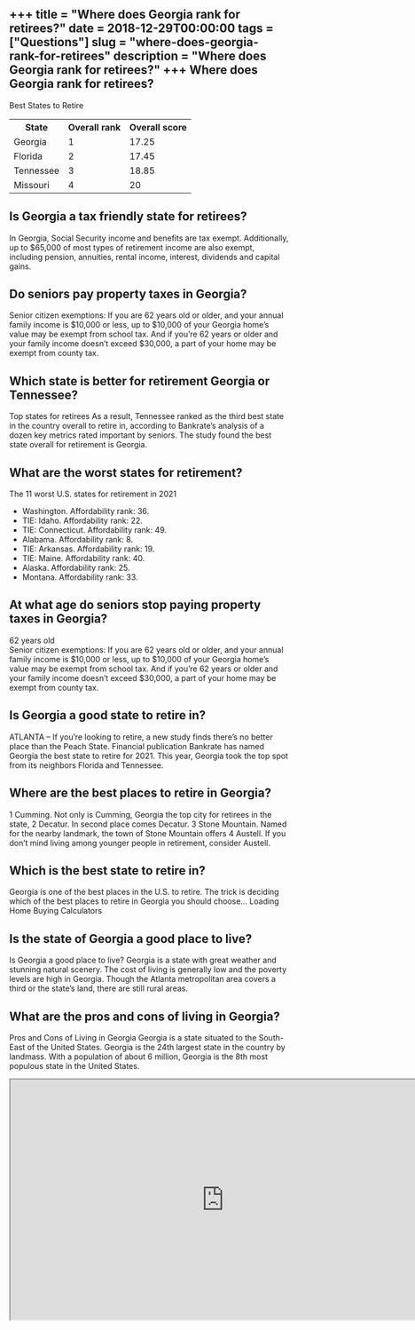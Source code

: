 +++
title = "Where does Georgia rank for retirees?"
date = 2018-12-29T00:00:00
tags = ["Questions"]
slug = "where-does-georgia-rank-for-retirees"
description = "Where does Georgia rank for retirees?"
+++
Where does Georgia rank for retirees?
-------------------------------------

Best States to Retire

<table><tr><th>State</th><th>Overall rank</th><th>Overall score</th></tr><tr><td>Georgia</td><td>1</td><td>17.25</td></tr><tr><td>Florida</td><td>2</td><td>17.45</td></tr><tr><td>Tennessee</td><td>3</td><td>18.85</td></tr><tr><td>Missouri</td><td>4</td><td>20</td></tr></table>

Is Georgia a tax friendly state for retirees?
---------------------------------------------

In Georgia, Social Security income and benefits are tax exempt. Additionally, up to $65,000 of most types of retirement income are also exempt, including pension, annuities, rental income, interest, dividends and capital gains.

Do seniors pay property taxes in Georgia?
-----------------------------------------

Senior citizen exemptions: If you are 62 years old or older, and your annual family income is $10,000 or less, up to $10,000 of your Georgia home’s value may be exempt from school tax. And if you’re 62 years or older and your family income doesn’t exceed $30,000, a part of your home may be exempt from county tax.

Which state is better for retirement Georgia or Tennessee?
----------------------------------------------------------

Top states for retirees As a result, Tennessee ranked as the third best state in the country overall to retire in, according to Bankrate’s analysis of a dozen key metrics rated important by seniors. The study found the best state overall for retirement is Georgia.

What are the worst states for retirement?
-----------------------------------------

The 11 worst U.S. states for retirement in 2021

- Washington. Affordability rank: 36.
- TIE: Idaho. Affordability rank: 22.
- TIE: Connecticut. Affordability rank: 49.
- Alabama. Affordability rank: 8.
- TIE: Arkansas. Affordability rank: 19.
- TIE: Maine. Affordability rank: 40.
- Alaska. Affordability rank: 25.
- Montana. Affordability rank: 33.

At what age do seniors stop paying property taxes in Georgia?
-------------------------------------------------------------

62 years old  
Senior citizen exemptions: If you are 62 years old or older, and your annual family income is $10,000 or less, up to $10,000 of your Georgia home’s value may be exempt from school tax. And if you’re 62 years or older and your family income doesn’t exceed $30,000, a part of your home may be exempt from county tax.

Is Georgia a good state to retire in?
-------------------------------------

ATLANTA – If you’re looking to retire, a new study finds there’s no better place than the Peach State. Financial publication Bankrate has named Georgia the best state to retire for 2021. This year, Georgia took the top spot from its neighbors Florida and Tennessee.

Where are the best places to retire in Georgia?
-----------------------------------------------

1 Cumming. Not only is Cumming, Georgia the top city for retirees in the state, 2 Decatur. In second place comes Decatur. 3 Stone Mountain. Named for the nearby landmark, the town of Stone Mountain offers 4 Austell. If you don’t mind living among younger people in retirement, consider Austell.

Which is the best state to retire in?
-------------------------------------

Georgia is one of the best places in the U.S. to retire. The trick is deciding which of the best places to retire in Georgia you should choose… Loading Home Buying Calculators

Is the state of Georgia a good place to live?
---------------------------------------------

Is Georgia a good place to live? Georgia is a state with great weather and stunning natural scenery. The cost of living is generally low and the poverty levels are high in Georgia. Though the Atlanta metropolitan area covers a third or the state’s land, there are still rural areas.

What are the pros and cons of living in Georgia?
------------------------------------------------

Pros and Cons of Living in Georgia Georgia is a state situated to the South-East of the United States. Georgia is the 24th largest state in the country by landmass. With a population of about 6 million, Georgia is the 8th most populous state in the United States.

<iframe allow="accelerometer; autoplay; clipboard-write; encrypted-media; gyroscope; picture-in-picture" allowfullscreen="" class="__youtube_prefs__  epyt-is-override  no-lazyload" data-no-lazy="1" data-origheight="433" data-origwidth="770" data-skipgform_ajax_framebjll="" height="433" id="_ytid_44832" loading="lazy" src="https://www.youtube.com/embed/fhbY7t1wNtQ?enablejsapi=1&autoplay=0&cc_load_policy=0&cc_lang_pref=&iv_load_policy=1&loop=0&modestbranding=0&rel=1&fs=1&playsinline=0&autohide=2&theme=dark&color=red&controls=1&" title="YouTube player" width="770"></iframe>